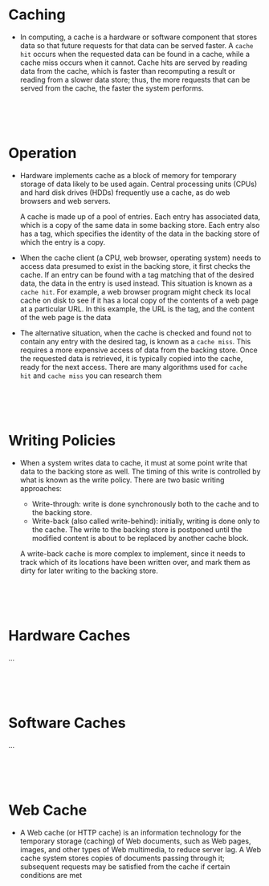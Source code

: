 # Caching

- In computing, a cache  is a hardware or software component that stores data so that future requests for that data can be served faster.  A `cache hit` occurs when the requested data can be found in a cache, while a cache miss occurs when it cannot. Cache hits are served by reading data from the cache, which is faster than recomputing a result or reading from a slower data store; thus, the more requests that can be served from the cache, the faster the system performs.

<br>
<br>
<br>

# Operation

- Hardware implements cache as a block of memory for temporary storage of data likely to be used again. Central processing units (CPUs) and hard disk drives (HDDs) frequently use a cache, as do web browsers and web servers.
  
  A cache is made up of a pool of entries. Each entry has associated data, which is a copy of the same data in some backing store. Each entry also has a tag, which specifies the identity of the data in the backing store of which the entry is a copy.

- When the cache client (a CPU, web browser, operating system) needs to access data presumed to exist in the backing store, it first checks the cache. If an entry can be found with a tag matching that of the desired data, the data in the entry is used instead. This situation is known as a `cache hit`. For example, a web browser program might check its local cache on disk to see if it has a local copy of the contents of a web page at a particular URL. In this example, the URL is the tag, and the content of the web page is the data

- The alternative situation, when the cache is checked and found not to contain any entry with the desired tag, is known as a `cache miss`. This requires a more expensive access of data from the backing store. Once the requested data is retrieved, it is typically copied into the cache, ready for the next access. There are many algorithms used for `cache hit` and `cache miss` you can research them

<br>
<br>
<br>

# Writing Policies 

- When a system writes data to cache, it must at some point write that data to the backing store as well. The timing of this write is controlled by what is known as the write policy. There are two basic writing approaches:
  - Write-through: write is done synchronously both to the cache and to the backing store.
  - Write-back (also called write-behind): initially, writing is done only to the cache. The write to the backing store is postponed until the modified content is about to be replaced by another cache block.

  A write-back cache is more complex to implement, since it needs to track which of its locations have been written over, and mark them as dirty for later writing to the backing store.
  
<br>
<br>
<br>

# Hardware Caches

...

<br>
<br>
<br>

# Software Caches

...

<br>
<br>
<br>

# Web Cache

- A Web cache (or HTTP cache) is an information technology for the temporary storage (caching) of Web documents, such as Web pages, images, and other types of Web multimedia, to reduce server lag. A Web cache system stores copies of documents passing through it; subsequent requests may be satisfied from the cache if certain conditions are met

















